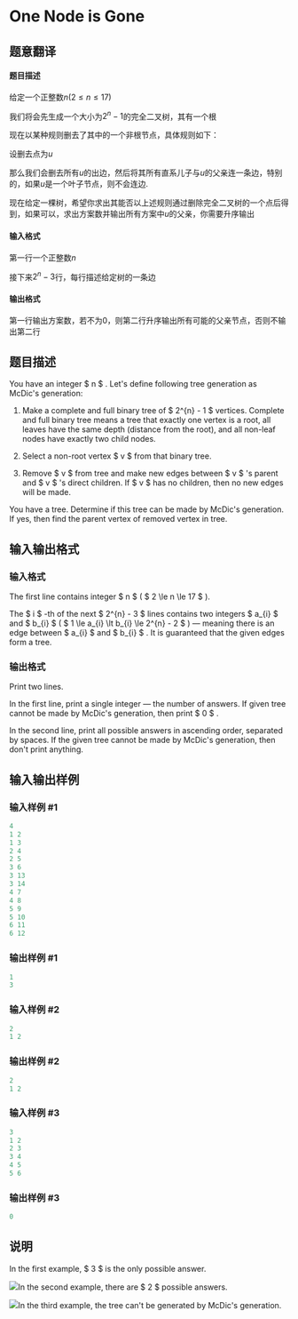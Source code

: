 # One Node is Gone

## 题意翻译

#### 题目描述

给定一个正整数$n(2\le n\le17)$

我们将会先生成一个大小为$2^n-1$的完全二叉树，其有一个根

现在以某种规则删去了其中的一个非根节点，具体规则如下：

设删去点为$u$

那么我们会删去所有$u$的出边，然后将其所有直系儿子与$u$的父亲连一条边，特别的，如果$u$是一个叶子节点，则不会连边.

现在给定一棵树，希望你求出其能否以上述规则通过删除完全二叉树的一个点后得到，如果可以，求出方案数并输出所有方案中$u$的父亲，你需要升序输出

#### 输入格式

第一行一个正整数$n$

接下来$2^n-3$行，每行描述给定树的一条边

#### 输出格式

第一行输出方案数，若不为$0$，则第二行升序输出所有可能的父亲节点，否则不输出第二行

## 题目描述

You have an integer $ n $ . Let's define following tree generation as McDic's generation:

1. Make a complete and full binary tree of $ 2^{n} - 1 $ vertices. Complete and full binary tree means a tree that exactly one vertex is a root, all leaves have the same depth (distance from the root), and all non-leaf nodes have exactly two child nodes.

2. Select a non-root vertex $ v $ from that binary tree.

3. Remove $ v $ from tree and make new edges between $ v $ 's parent and $ v $ 's direct children. If $ v $ has no children, then no new edges will be made.

You have a tree. Determine if this tree can be made by McDic's generation. If yes, then find the parent vertex of removed vertex in tree.

## 输入输出格式

### 输入格式

The first line contains integer $ n $ ( $ 2 \le n \le 17 $ ).

The $ i $ -th of the next $ 2^{n} - 3 $ lines contains two integers $ a_{i} $ and $ b_{i} $ ( $ 1 \le a_{i} \lt b_{i} \le 2^{n} - 2 $ ) — meaning there is an edge between $ a_{i} $ and $ b_{i} $ . It is guaranteed that the given edges form a tree.

### 输出格式

Print two lines.

In the first line, print a single integer — the number of answers. If given tree cannot be made by McDic's generation, then print $ 0 $ .

In the second line, print all possible answers in ascending order, separated by spaces. If the given tree cannot be made by McDic's generation, then don't print anything.

## 输入输出样例

### 输入样例 #1

```cpp
4
1 2
1 3
2 4
2 5
3 6
3 13
3 14
4 7
4 8
5 9
5 10
6 11
6 12

```
### 输出样例 #1

```cpp
1
3

```
### 输入样例 #2

```cpp
2
1 2

```
### 输出样例 #2

```cpp
2
1 2

```
### 输入样例 #3

```cpp
3
1 2
2 3
3 4
4 5
5 6

```
### 输出样例 #3

```cpp
0

```
## 说明

In the first example, $ 3 $ is the only possible answer.

![](https://cdn.luogu.com.cn/upload/vjudge_pic/CF1228F/1754fd4bf87edec9c525b2fea719abcb3e1c738a.png)In the second example, there are $ 2 $ possible answers.

![](https://cdn.luogu.com.cn/upload/vjudge_pic/CF1228F/d157817934097a9f3fbcc09dc41c3ec14e3ff427.png)In the third example, the tree can't be generated by McDic's generation.

